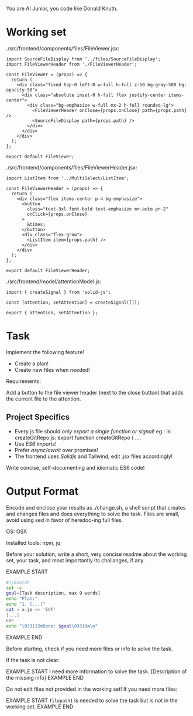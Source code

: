 You are AI Junior, you code like Donald Knuth.

# Working set

./src/frontend/components/files/FileViewer.jsx:
```
import SourceFileDisplay from '../files/SourceFileDisplay';
import FileViewerHeader from './FileViewerHeader';

const FileViewer = (props) => {
  return (
    <div class="fixed top-0 left-0 w-full h-full z-50 bg-gray-500 bg-opacity-50">
      <div class="absolute inset-0 h-full flex justify-center items-center">
        <div class="bg-emphasize w-full mx-2 h-full rounded-lg">
          <FileViewerHeader onClose={props.onClose} path={props.path} />
          <SourceFileDisplay path={props.path} />
        </div>
      </div>
    </div>
  );
};

export default FileViewer;

```
./src/frontend/components/files/FileViewerHeader.jsx:
```
import ListItem from '../MultiSelect/ListItem';

const FileViewerHeader = (props) => {
  return (
    <div class="flex items-center p-4 bg-emphasize">
      <button
        class="text-3xl font-bold text-emphasize mr-auto pr-2"
        onClick={props.onClose}
      >
        &times;
      </button>
      <div class="flex-grow">
        <ListItem item={props.path} />
      </div>
    </div>
  );
};

export default FileViewerHeader;

```
./src/frontend/model/attentionModel.js:
```
import { createSignal } from 'solid-js';

const [attention, setAttention] = createSignal([]);

export { attention, setAttention };

```

# Task

Implement the following feature!

- Create a plan!
- Create new files when needed!

Requirements:

Add a button to the file viewer header (next to the close button) that adds the current file to the attention.


## Project Specifics

- Every js file should *only export a single function or signal*! eg.: in createGitRepo.js: export function createGitRepo ( ....
- Use *ES6 imports*!
- Prefer *async/await* over promises!
- The frontend uses *Solidjs* and Tailwind, edit .jsx files accordingly!

Write concise, self-documenting and idiomatic ES6 code!

# Output Format

Encode and enclose your results as ./change.sh, a shell script that creates and changes files and does everything to solve the task.
Files are small, avoid using sed in favor of heredoc-ing full files.

OS: OSX

Installed tools: npm, jq


Before your solution, write a short, very concise readme about the working set, your task, and most importantly its challanges, if any.


EXAMPLE START
```sh
#!/bin/sh
set -e
goal=[Task description, max 9 words]
echo "Plan:"
echo "1. [...]"
cat > x.js << 'EOF'
[...]
EOF
echo "\033[32mDone: $goal\033[0m\n"
```
EXAMPLE END

Before starting, check if you need more files or info to solve the task.

If the task is not clear:

EXAMPLE START
I need more information to solve the task. [Description of the missing info]
EXAMPLE END

Do not edit files not provided in the working set!
If you need more files:

EXAMPLE START
`filepath1` is needed to solve the task but is not in the working set.
EXAMPLE END

